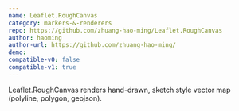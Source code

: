 ```yaml
---
name: Leaflet.RoughCanvas
category: markers-&-renderers
repo: https://github.com/zhuang-hao-ming/Leaflet.RoughCanvas
author: haoming
author-url: https://github.com/zhuang-hao-ming/
demo: 
compatible-v0: false
compatible-v1: true
---
```


Leaflet.RoughCanvas renders hand-drawn, sketch style vector map (polyline, polygon, geojson).
